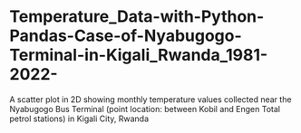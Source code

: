 # Temperature_Data-with-Python-Pandas-Case-of-Nyabugogo-Terminal-in-Kigali_Rwanda_1981-2022-
A scatter plot in 2D showing monthly temperature values collected near the Nyabugogo Bus Terminal (point location:  between Kobil and Engen Total petrol stations) in Kigali City, Rwanda 
